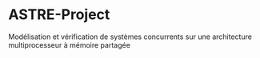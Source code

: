 # ASTRE-Project
Modélisation et vérification de systèmes concurrents sur une architecture multiprocesseur à mémoire partagée
